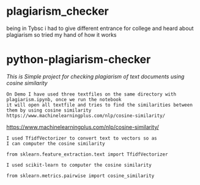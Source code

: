 # plagiarism_checker
being in Tybsc i had to give different entrance for college and heard about plagiarism so tried my hand of how it works

# python-plagiarism-checker
_This is Simple project for checking plagiarism of text documents using cosine similarity_

```
On Demo I have used three textfiles on the same directory with plagiarism.ipynb, once we run the notebook
it will open all textfile and tries to find the similarities between them by using cosine similarity
https://www.machinelearningplus.com/nlp/cosine-similarity/
```
https://www.machinelearningplus.com/nlp/cosine-similarity/
```
I used TfidfVectorizer to convert text to vectors so as
I can computer the cosine similarity
```
```
from sklearn.feature_extraction.text import TfidfVectorizer
```
```
I used scikit-learn to computer the cosine similarity
```
```
from sklearn.metrics.pairwise import cosine_similarity
```
